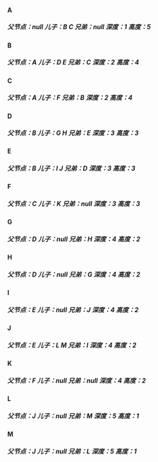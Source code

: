 #### A    

##### 父节点：null  儿子：B C  兄弟：null  深度：1 高度：5

#### B   

##### 父节点：A  儿子：D E  兄弟：C  深度：2 高度：4

#### C   

##### 父节点：A  儿子：F  兄弟：B  深度：2 高度：4

#### D   

##### 父节点：B  儿子：G H 兄弟：E  深度：3 高度：3

#### E    

##### 父节点：B  儿子：I J  兄弟：D  深度：3 高度：3

#### F    

##### 父节点：C  儿子：K  兄弟：null  深度：3 高度：3

#### G    

##### 父节点：D  儿子：null  兄弟：H  深度：4 高度：2

#### H   

##### 父节点：D  儿子：null  兄弟：G  深度：4 高度：2

#### I    

##### 父节点：E  儿子：null  兄弟：J  深度：4 高度：2

#### J    

##### 父节点：E  儿子：L M  兄弟：I  深度：4 高度：2

#### K   

##### 父节点：F  儿子：null  兄弟：null  深度：4 高度：2

#### L    

##### 父节点：J  儿子：null 兄弟：M  深度：5 高度：1

#### M    

##### 父节点：J  儿子：null  兄弟：L  深度：5 高度：1



